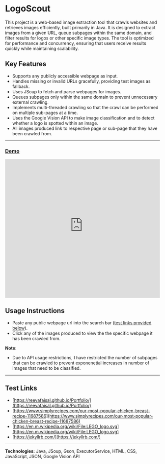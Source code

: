 # LogoScout
This project is a web-based image extraction tool that crawls websites and retrieves images efficiently, built primarily in Java. It is designed to extract images from a given URL, queue subpages within the same domain, and filter results for logos or other specific image types. The tool is optimized for performance and concurrency, ensuring that users receive results quickly while maintaining scalability.

## Key Features
- Supports any publicly accessible webpage as input.
- Handles missing or invalid URLs gracefully, providing test images as fallback.
- Uses JSoup to fetch and parse webpages for images.
- Queues subpages only within the same domain to prevent unnecessary external crawling.
- Implements multi-threaded crawling so that the crawl can be performed on multiple sub-pages at a time.
- Uses the Google Vision API to make image classification and to detect whether a logo is spotted within an image.
- All images produced link to respective page or sub-page that they have been crawled from.

---

### [Demo](https://prolific-elegance-production.up.railway.app/)

  <p>
    <iframe src="https://prolific-elegance-production.up.railway.app/" width="100%" height="450" frameborder="0" scrolling="yes"></iframe>  
  </p>  

## Usage Instructions 

- Paste any public webpage url into the search bar ([test links provided below](./index.html#test-links)).
- Click any of the images produced to view the the specific webpage it has been crawled from.

**Note:**
- Due to API usage restrictions, I have restricted the number of subpages that can be crawled to prevent exponenetial increases in number of images that need to be classified.

---

## Test Links
- [https://reevafaisal.github.io/Portfolio/](https://reevafaisal.github.io/Portfolio/)
- [https://www.simplyrecipes.com/our-most-popular-chicken-breast-recipe-11687586](https://www.simplyrecipes.com/our-most-popular-chicken-breast-recipe-11687586)
- [https://en.m.wikipedia.org/wiki/File:LEGO_logo.svg](https://en.m.wikipedia.org/wiki/File:LEGO_logo.svg)
- [https://jekyllrb.com/](https://jekyllrb.com/)

---

**Technologies:** Java, JSoup, Gson, ExecutorService, HTML, CSS, JavaScript, JSON, Google Vision API

